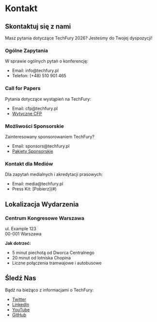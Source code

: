 <!--
.. title: Kontakt
.. slug: contact
.. date: 2025-10-02 12:00:00 UTC
.. tags: 
.. category: 
.. link: 
.. description: Information for TechFury conference sponsors
.. type: text
-->

# Kontakt

## Skontaktuj się z nami

Masz pytania dotyczące TechFury 2026? Jesteśmy do Twojej dyspozycji!

<div class="row">
    <div class="col-md-6 mb-4">
        <div class="card h-100">
            <div class="card-header">
                <h3>Ogólne Zapytania</h3>
            </div>
            <div class="card-body">
                <p>W sprawie ogólnych pytań o konferencję:</p>
                <ul>
                    <li>Email: info@techfury.pl</li>
                    <li>Telefon: (+48) 510 901 465</li>
                </ul>
            </div>
        </div>
    </div>
    <div class="col-md-6 mb-4">
        <div class="card h-100">
            <div class="card-header">
                <h3>Call for Papers</h3>
            </div>
            <div class="card-body">
                <p>Pytania dotyczące wystąpień na TechFury:</p>
                <ul>
                    <li>Email: cfp@techfury.pl</li>
                    <li><a href="/cfp/">Wytyczne CFP</a></li>
                </ul>
            </div>
        </div>
    </div>
</div>

<div class="row">
    <div class="col-md-6 mb-4">
        <div class="card h-100">
            <div class="card-header">
                <h3>Możliwości Sponsorskie</h3>
            </div>
            <div class="card-body">
                <p>Zainteresowany sponsorowaniem TechFury?</p>
                <ul>
                    <li>Email: sponsors@techfury.pl</li>
                    <li><a href="/sponsorzy/">Pakiety Sponsorskie</a></li>
                </ul>
            </div>
        </div>
    </div>
    <div class="col-md-6 mb-4">
        <div class="card h-100">
            <div class="card-header">
                <h3>Kontakt dla Mediów</h3>
            </div>
            <div class="card-body">
                <p>Dla zapytań medialnych i akredytacji prasowych:</p>
                <ul>
                    <li>Email: media@techfury.pl</li>
                    <li>Press Kit: [Pobierz](#)</li>
                </ul>
            </div>
        </div>
    </div>
</div>

## Lokalizacja Wydarzenia

<div class="card mb-4">
    <div class="card-body">
        <h3>Centrum Kongresowe Warszawa</h3>
        <p>ul. Example 123<br>00-001 Warszawa</p>
        <p><strong>Jak dotrzeć:</strong></p>
        <ul>
            <li>5 minut piechotą od Dworca Centralnego</li>
            <li>20 minut od lotniska Chopina</li>
            <li>Liczne połączenia tramwajowe i autobusowe</li>
        </ul>
    </div>
</div>

## Śledź Nas

<div class="card mb-4">
    <div class="card-body">
        <p>Bądź na bieżąco z informacjami o TechFury:</p>
        <ul>
            <li><a href="#">Twitter</a></li>
            <li><a href="#">LinkedIn</a></li>
            <li><a href="#">YouTube</a></li>
            <li><a href="#">GitHub</a></li>
        </ul>
    </div>
</div>